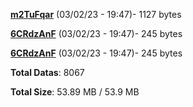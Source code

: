 [**m2TuFqar**](/data/m2TuFqar.txt) (03/02/23 - 19:47)- 1127 bytes

[**6CRdzAnF**](/data/6CRdzAnF.txt) (03/02/23 - 19:47)- 245 bytes

[**6CRdzAnF**](/data/6CRdzAnF.txt) (03/02/23 - 19:47)- 245 bytes

**Total Datas**: 8067

**Total Size**: 53.89 MB / 53.9 MB